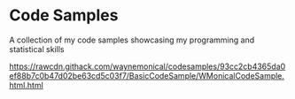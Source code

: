 # Code Samples
A collection of my code samples showcasing my programming and statistical skills

https://rawcdn.githack.com/waynemonical/codesamples/93cc2cb4365da0ef88b7c0b47d02be63cd5c03f7/BasicCodeSample/WMonicalCodeSample.html.html
